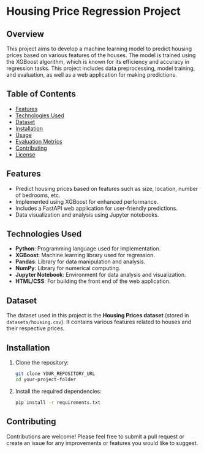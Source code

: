 # Housing Price Regression Project

## Overview

This project aims to develop a machine learning model to predict housing prices based on various features of the houses. The model is trained using the XGBoost algorithm, which is known for its efficiency and accuracy in regression tasks. This project includes data preprocessing, model training, and evaluation, as well as a web application for making predictions.

## Table of Contents

- [Features](#features)
- [Technologies Used](#technologies-used)
- [Dataset](#dataset)
- [Installation](#installation)
- [Usage](#usage)
- [Evaluation Metrics](#evaluation-metrics)
- [Contributing](#contributing)
- [License](#license)

## Features

- Predict housing prices based on features such as size, location, number of bedrooms, etc.
- Implemented using XGBoost for enhanced performance.
- Includes a FastAPI web application for user-friendly predictions.
- Data visualization and analysis using Jupyter notebooks.

## Technologies Used

- **Python**: Programming language used for implementation.
- **XGBoost**: Machine learning library used for regression.
- **Pandas**: Library for data manipulation and analysis.
- **NumPy**: Library for numerical computing.
- **Jupyter Notebook**: Environment for data analysis and visualization.
- **HTML/CSS**: For building the front end of the web application.

## Dataset

The dataset used in this project is the **Housing Prices dataset** (stored in `datasets/housing.csv`). It contains various features related to houses and their respective prices.

## Installation

1. Clone the repository:
   ```bash
   git clone YOUR_REPOSITORY_URL
   cd your-project-folder

2. Install the required dependencies:
    ```bash
    pip install -r requirements.txt

## Contributing

Contributions are welcome! Please feel free to submit a pull request or create an issue for any improvements or features you would like to suggest.